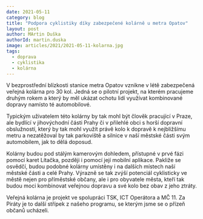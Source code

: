 ```yaml
---
date: 2021-05-11
category: blog
title: "Podpora cyklistiky díky zabezpečené kolárně u metra Opatov"
layout: post
author: MArtin Duška
authorId: martin.duska
image: articles/2021/2021-05-11-kolarna.jpg
tags: 
  - doprava
  - cyklistika
  - kolárna
---
```


V bezprostřední blízkosti stanice metra Opatov vznikne v létě zabezpečená veřejná kolárna pro 30 kol. Jedná se o pilotní projekt, na kterém pracujeme druhým rokem a který by měl ukázat ochotu lidí využívat kombinované dopravy namísto té automobilové.

Typickým uživatelem této kolárny by tak mohl být člověk pracující v Praze, ale bydlící v jihovýchodní části Prahy či v přilehlé obci s horší dopravní obslužností, který by tak mohl využít právě kolo k dopravě k nejbližšímu metru a nezatěžoval by tak parkoviště a silnice v naší městské části svým automobilem, jak to dělá doposud.

Kolárny budou pod stálým kamerovým dohledem, přístupné v prvé fázi pomocí karet Lítačka, později i pomocí její mobilní aplikace. Pakliže se osvědčí, budou podobné kolárny umístěny i na dalších místech naší městské části a celé Prahy. Výrazně se tak zvýší potenciál cyklisticky ve městě nejen pro příměstské občany, ale i pro obyvatele města, kteří tak budou moci kombinovat veřejnou dopravu a své kolo bez obav z jeho ztráty.

Veřejná kolárna je projekt ve spolupráci TSK, ICT Operátora a MČ 11. Za Piráty je to další střípek z našeho programu, se kterým jsme se o přízeň občanů ucházeli.
